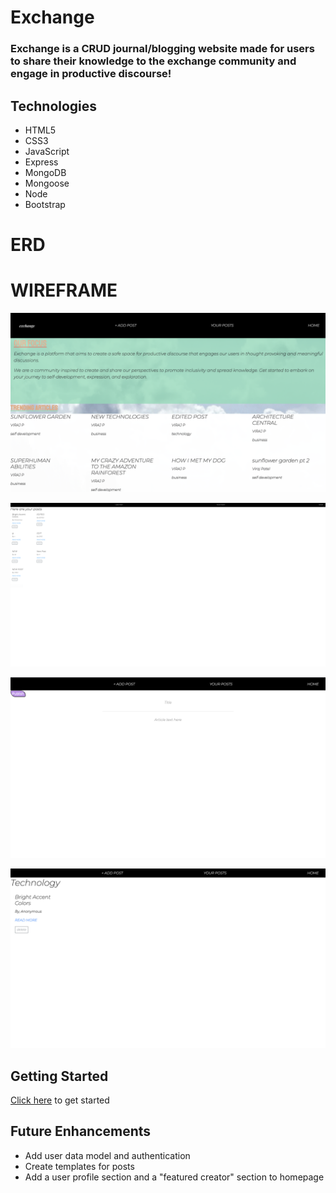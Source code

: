 # Exchange
### Exchange is a CRUD journal/blogging website made for users to share their knowledge to the exchange community and engage in productive discourse! 

## Technologies 
* HTML5
* CSS3
* JavaScript
* Express
* MongoDB
* Mongoose
* Node
* Bootstrap

# ERD

# WIREFRAME

![](public/imgs/newest.png)

![](public/imgs/allposts.png)

![](public/imgs/newpost.png)

![](public/imgs/keywordpost.png)

## Getting Started 

[Click here]( https://crud-journal-app-1.herokuapp.com/posts ) to get started

## Future Enhancements

* Add user data model and authentication
* Create templates for posts
* Add a user profile section and a "featured creator" section to homepage
